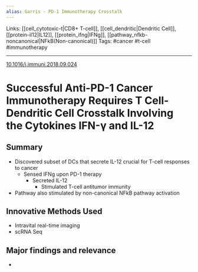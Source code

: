 ```yaml
---
alias: Garris - PD-1 Immunotherapy Crosstalk
---
```


Links: [[cell_cytotoxic-t|CD8+ T-cell]], [[cell_dendritic|Dendritic Cell]], [[protein-il12|IL12]], [[protein_ifng|IFNg]], [[pathway_nfkb-noncanonical|NFkB(Non-canonical)]]
Tags: #cancer #t-cell #immunotherapy 

---

[10.1016/j.immuni.2018.09.024](https://doi.org/10.1016/j.immuni.2018.09.024)

# Successful Anti-PD-1 Cancer Immunotherapy Requires T Cell-Dendritic Cell Crosstalk Involving the Cytokines IFN-γ and IL-12


## Summary
- Discovered subset of DCs that secrete IL-12 crucial for T-cell responses to cancer
	- Sensed IFNg upon PD-1 therapy
		- Secreted IL-12
			- Stimulated T-cell antitumor immunity
- Pathway also stimulated by non-canonical NFkB pathway activation

## Innovative Methods Used
- Intravital real-time imaging
- scRNA Seq

## Major findings and relevance
- 